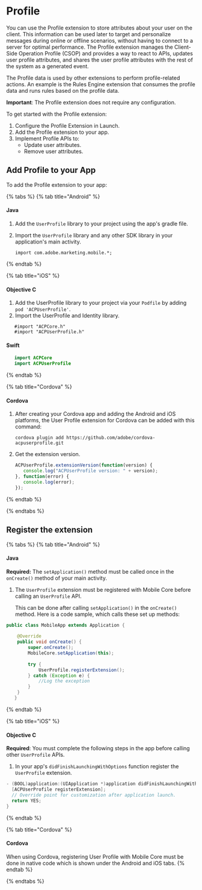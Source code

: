 # Profile

You can use the Profile extension to store attributes about your user on the client. This information can be used later to target and personalize messages during online or offline scenarios, without having to connect to a server for optimal performance. The Profile extension manages the Client-Side Operation Profile \(CSOP\) and provides a way to react to APIs, updates user profile attributes, and shares the user profile attributes with the rest of the system as a generated event.

The Profile data is used by other extensions to perform profile-related actions. An example is the Rules Engine extension that consumes the profile data and runs rules based on the profile data.

**Important**: The Profile extension does not require any configuration.

To get started with the Profile extension:

1. Configure the Profile Extension in Launch.
2. Add the Profile extension to your app.
3. Implement Profile APIs to:
   * Update user attributes.
   * Remove user attributes.

## Add Profile to your App

To add the Profile extension to your app:

{% tabs %}
{% tab title="Android" %}
#### Java

1. Add the `UserProfile` library to your project using the app's gradle file.
2. Import the `UserProfile` library and any other SDK library in your application's main activity.

   ```text
   import com.adobe.marketing.mobile.*;
   ```
{% endtab %}

{% tab title="iOS" %}
#### Objective C

1. Add the UserProfile library to your project via your `Podfile` by adding `pod 'ACPUserProfile'`.
2. Import the UserProfile and Identity library.   

```text
   #import "ACPCore.h"
   #import "ACPUserProfile.h"
```

#### Swift

```swift
   import ACPCore
   import ACPUserProfile
```
{% endtab %}

{% tab title="Cordova" %}

#### Cordova

1. After creating your Cordova app and adding the Android and iOS platforms, the User Profile extension for Cordova can be added with this command:

   ```text
   cordova plugin add https://github.com/adobe/cordova-acpuserprofile.git
   ```

2. Get the extension version.

   ```js
   ACPUserProfile.extensionVersion(function(version) {  
      console.log("ACPUserProfile version: " + version);
   }, function(error) {  
      console.log(error);  
   });
   ```

{% endtab %}

{% endtabs %}

## Register the extension

{% tabs %}
{% tab title="Android" %}
#### Java

**Required:** The `setApplication()` method must be called once in the `onCreate()` method of your main activity.

1. The `UserProfile` extension must be registered with Mobile Core before calling an `UserProfile` API.

   This can be done after calling `setApplication()` in the `onCreate()` method. Here is a code sample, which calls these set up methods:

```java
public class MobileApp extends Application {
​
    @Override
    public void onCreate() {
        super.onCreate();
        MobileCore.setApplication(this);
​
        try {
            UserProfile.registerExtension();
        } catch (Exception e) {
            //Log the exception
        }
    }
   }
```
{% endtab %}

{% tab title="iOS" %}
#### Objective C

**Required**: You must complete the following steps in the app before calling other `UserProfile` APIs.

1. In your app's `didFinishLaunchingWithOptions` function register the `UserProfile` extension.

```objectivec
- (BOOL)application:(UIApplication *)application didFinishLaunchingWithOptions:(NSDictionary *)launchOptions {
  [ACPUserProfile registerExtension];
  // Override point for customization after application launch.
  return YES;
}
```
{% endtab %}

{% tab title="Cordova" %}

#### Cordova

When using Cordova, registering User Profile with Mobile Core must be done in native code which is shown under the Android and iOS tabs.
{% endtab %}

{% endtabs %}

